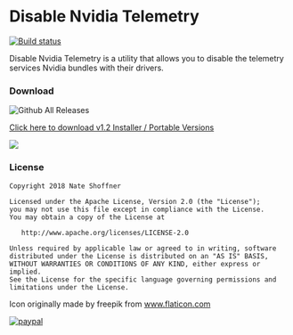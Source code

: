 Disable Nvidia Telemetry
====================

[![Build status](https://ci.appveyor.com/api/projects/status/ehusy6jle2om8t3g/branch/master?svg=true)](https://ci.appveyor.com/project/NateShoffner/disable-nvidia-telemetry/branch/master)

Disable Nvidia Telemetry is a utility that allows you to disable the telemetry services Nvidia bundles with their drivers.

 ### Download ###

![Github All Releases]( https://img.shields.io/github/downloads/nateshoffner/disable-nvidia-telemetry/total.svg)

[Click here to download v1.2 Installer / Portable Versions](https://github.com/NateShoffner/Disable-Nvidia-Telemetry/releases/1.2)

![](https://i.imgur.com/cqOmSGW.png)

 ### License ###

    Copyright 2018 Nate Shoffner

    Licensed under the Apache License, Version 2.0 (the "License");
    you may not use this file except in compliance with the License.
    You may obtain a copy of the License at

       http://www.apache.org/licenses/LICENSE-2.0

    Unless required by applicable law or agreed to in writing, software
    distributed under the License is distributed on an "AS IS" BASIS,
    WITHOUT WARRANTIES OR CONDITIONS OF ANY KIND, either express or implied.
    See the License for the specific language governing permissions and
    limitations under the License.

Icon originally made by freepik from www.flaticon.com

[![paypal](https://www.paypalobjects.com/en_US/i/btn/btn_donateCC_LG.gif)](https://www.paypal.com/cgi-bin/webscr?cmd=_s-xclick&hosted_button_id=RGQ8NSYPA59FL)
